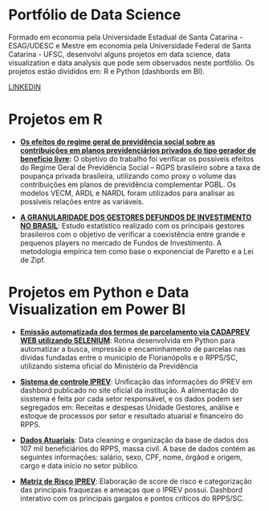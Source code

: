 # Portfólio de Data Science

Formado em economia pela Universidade Estadual de Santa Catarina - ESAG/UDESC e Mestre em economia pela Universidade Federal de Santa Catarina - UFSC, desenvolvi alguns projetos em data science, data visualization e data analysis que pode sem observados neste portfólio. 
Os projetos estão divididos em: R e Python (dashbords em BI).

[LINKEDIN](https://www.linkedin.com/in/danielrebhaim/)

# Projetos em R

* **[Os efeitos do regime geral de previdência social sobre as contribuições em planos previdenciários privados do tipo gerador de benefício livre](https://github.com/danielrebhaim/portfolio/tree/main/RGPS):** O objetivo do trabalho foi verificar os possíveis efeitos do Regime Geral de Previdência Social – RGPS brasileiro sobre a taxa de poupança privada brasileira, utilizando como proxy o volume
das contribuições em planos de previdência complementar PGBL. Os modelos VECM, ARDL e NARDL foram utilizados para analisar as possíveis relações entre as variáveis.

* **[A GRANULARIDADE DOS GESTORES DEFUNDOS DE INVESTIMENTO NO BRASIL](https://github.com/danielrebhaim/portfolio/tree/main/Granularidade)**: Estudo estatístico realizado com os principais gestores brasileiros com o objetivo de verificar a coexistência entre grande e pequenos players no mercado de Fundos de Investimento. A metodologia empírica tem como base o exponencial de Paretto e a Lei de Zipf.

# Projetos em Python e Data Visualization em Power BI

* **[Emissão automatizada dos termos de parcelamento via CADAPREV WEB utilizando SELENIUM](https://github.com/danielrebhaim/portfolio/blob/main/APP%20PARCELAMENTO)**: Rotina desenvolvida em Python para automatizar a busca, impressão e encaminhamento de parcelas nas dívidas fundadas entre o município de Florianópolis e o RPPS/SC, utilizando sistema oficial do Ministério da Previdência

* **[Sistema de controle IPREV](https://app.powerbi.com/view?r=eyJrIjoiZDZiODFjMjgtNTJjNy00NmQ5LWJhODAtOWZmMTQ4MzkyYjk1IiwidCI6IjMzMzc0Y2VkLTI2OTItNDYxOS1hMDQwLTgyY2I2YjE1ZDhkYiJ9&pageName=ReportSection)**: Unificação das informações do IPREV em dashbord publicado no site oficial da institução. A alimentação do sisstema é feita por cada setor responsável, e os dados podem ser segregados em:
Receitas e despesas Unidade Gestores, análise e estoque de processos por setor e resultado atuarial e financeiro do RPPS.

* **[Dados Atuariais](https://app.powerbi.com/view?r=eyJrIjoiZWNlZTdmZjYtYTA5MS00ZmQ5LTljOGQtYjk5ZTdhY2MyMzA5IiwidCI6IjMzMzc0Y2VkLTI2OTItNDYxOS1hMDQwLTgyY2I2YjE1ZDhkYiJ9&pageName=ReportSection)**: Data cleaning e organização da base de dados dos 107 mil beneficiários do RPPS, massa civil. A base de dados contém as seguintes informações: salário, sexo, CPF, nome, órgãod e origem, cargo e data início no setor público. 

* **[Matriz de Risco IPREV](https://app.powerbi.com/view?r=eyJrIjoiZGE1N2FiNTYtZDdmMi00NWM4LTk4YTctMWNlN2I1MDMxNzkyIiwidCI6IjMzMzc0Y2VkLTI2OTItNDYxOS1hMDQwLTgyY2I2YjE1ZDhkYiJ9&pageName=ReportSection)**: Elaboração de score de risco e categorização das principais fraquezas e ameaças que o IPREV possui. Dashbord interativo com os principais gargalos e pontos críticos do RPPS/SC.

